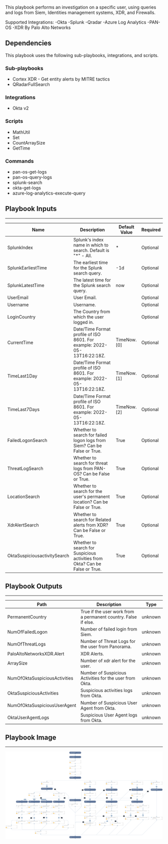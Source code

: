This playbook performs an investigation on a specific user, using queries and logs from Siem, Identities management systems, XDR, and Firewalls.

Supported Integrations:
-Okta
-Splunk
-Qradar
-Azure Log Analytics
-PAN-OS
-XDR By Palo Alto Networks

## Dependencies
This playbook uses the following sub-playbooks, integrations, and scripts.

### Sub-playbooks
* Cortex XDR - Get entity alerts by MITRE tactics
* QRadarFullSearch

### Integrations
* Okta v2

### Scripts
* MathUtil
* Set
* CountArraySize
* GetTime

### Commands
* pan-os-get-logs
* pan-os-query-logs
* splunk-search
* okta-get-logs
* azure-log-analytics-execute-query

## Playbook Inputs
---

| **Name** | **Description** | **Default Value** | **Required** |
| --- | --- | --- | --- |
| SplunkIndex | Splunk's index name in which to search. Default is "\*" - All. | * | Optional |
| SplunkEarliestTime | The earliest time for the Splunk search query. | -1d | Optional |
| SplunkLatestTime | The latest time for the Splunk search query. | now | Optional |
| UserEmail | User Email. |  | Optional |
| Username | Username. |  | Optional |
| LoginCountry | The Country from which the user logged in. |  | Optional |
| CurrentTime | Date/Time Format profile of ISO 8601. For example: 2022-05-13T16:22:18Z. | TimeNow.[0] | Optional |
| TimeLast1Day | Date/Time Format profile of ISO 8601. For example: 2022-05-13T16:22:18Z. | TimeNow.[1] | Optional |
| TimeLast7Days | Date/Time Format profile of ISO 8601. For example: 2022-05-13T16:22:18Z. | TimeNow.[2] | Optional |
| FailedLogonSearch | Whether to search for failed logon logs from Siem? Can be False or True. | True | Optional |
| ThreatLogSearch | Whether to search for threat logs from PAN-OS? Can be False or True. | True | Optional |
| LocationSearch | Whether to search for the user's permanent location? Can be False or True. | True | Optional |
| XdrAlertSearch | Whether to search for Related alerts from XDR? Can be False or True. | True | Optional |
| OktaSuspiciousactivitySearch | Whether to search for Suspicious activities from Okta? Can be False or True. | True | Optional |

## Playbook Outputs
---

| **Path** | **Description** | **Type** |
| --- | --- | --- |
| PermanentCountry | True if the user work from a permanent country. False if else. | unknown |
| NumOfFailedLogon | Number of failed login from Siem. | unknown |
| NumOfThreatLogs | Number of Threat Logs for the user from Panorama. | unknown |
| PaloAltoNetworksXDR.Alert | XDR Alerts. | unknown |
| ArraySize | Number of xdr alert for the user. | unknown |
| NumOfOktaSuspiciousActivities | Number of Suspicious Activities for the user from Okta. | unknown |
| OktaSuspiciousActivities | Suspicious activities logs from Okta. | unknown |
| NumOfOktaSuspiciousUserAgent | Number of Suspicious User Agent from Okta. | unknown |
| OktaUserAgentLogs | Suspicious User Agent logs from Okta. | unknown |

## Playbook Image
---
![User Investigation - Generic](../doc_files/User_Investigation_-_Generic.png)